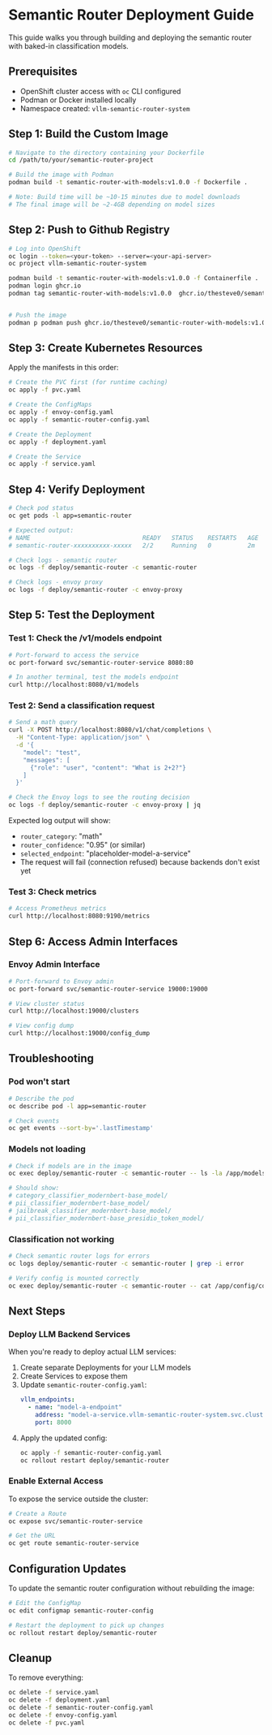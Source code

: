 # Semantic Router Deployment Guide

This guide walks you through building and deploying the semantic router with baked-in classification models.

## Prerequisites

- OpenShift cluster access with `oc` CLI configured
- Podman or Docker installed locally
- Namespace created: `vllm-semantic-router-system`

## Step 1: Build the Custom Image

```bash
# Navigate to the directory containing your Dockerfile
cd /path/to/your/semantic-router-project

# Build the image with Podman
podman build -t semantic-router-with-models:v1.0.0 -f Dockerfile .

# Note: Build time will be ~10-15 minutes due to model downloads
# The final image will be ~2-4GB depending on model sizes
```

## Step 2: Push to Github Registry

```bash
# Log into OpenShift
oc login --token=<your-token> --server=<your-api-server>
oc project vllm-semantic-router-system

podman build -t semantic-router-with-models:v1.0.0 -f Containerfile .
podman login ghcr.io
podman tag semantic-router-with-models:v1.0.0  ghcr.io/thesteve0/semantic-router-with-models:v1.0.0


# Push the image
podman p podman push ghcr.io/thesteve0/semantic-router-with-models:v1.0.0
```

## Step 3: Create Kubernetes Resources

Apply the manifests in this order:

```bash
# Create the PVC first (for runtime caching)
oc apply -f pvc.yaml

# Create the ConfigMaps
oc apply -f envoy-config.yaml
oc apply -f semantic-router-config.yaml

# Create the Deployment
oc apply -f deployment.yaml

# Create the Service
oc apply -f service.yaml
```

## Step 4: Verify Deployment

```bash
# Check pod status
oc get pods -l app=semantic-router

# Expected output:
# NAME                               READY   STATUS    RESTARTS   AGE
# semantic-router-xxxxxxxxxx-xxxxx   2/2     Running   0          2m

# Check logs - semantic router
oc logs -f deploy/semantic-router -c semantic-router

# Check logs - envoy proxy
oc logs -f deploy/semantic-router -c envoy-proxy
```

## Step 5: Test the Deployment

### Test 1: Check the /v1/models endpoint

```bash
# Port-forward to access the service
oc port-forward svc/semantic-router-service 8080:80

# In another terminal, test the models endpoint
curl http://localhost:8080/v1/models
```

### Test 2: Send a classification request

```bash
# Send a math query
curl -X POST http://localhost:8080/v1/chat/completions \
  -H "Content-Type: application/json" \
  -d '{
    "model": "test",
    "messages": [
      {"role": "user", "content": "What is 2+2?"}
    ]
  }'

# Check the Envoy logs to see the routing decision
oc logs -f deploy/semantic-router -c envoy-proxy | jq
```

Expected log output will show:
- `router_category`: "math"
- `router_confidence`: "0.95" (or similar)
- `selected_endpoint`: "placeholder-model-a-service"
- The request will fail (connection refused) because backends don't exist yet

### Test 3: Check metrics

```bash
# Access Prometheus metrics
curl http://localhost:8080:9190/metrics
```

## Step 6: Access Admin Interfaces

### Envoy Admin Interface

```bash
# Port-forward to Envoy admin
oc port-forward svc/semantic-router-service 19000:19000

# View cluster status
curl http://localhost:19000/clusters

# View config dump
curl http://localhost:19000/config_dump
```

## Troubleshooting

### Pod won't start

```bash
# Describe the pod
oc describe pod -l app=semantic-router

# Check events
oc get events --sort-by='.lastTimestamp'
```

### Models not loading

```bash
# Check if models are in the image
oc exec deploy/semantic-router -c semantic-router -- ls -la /app/models

# Should show:
# category_classifier_modernbert-base_model/
# pii_classifier_modernbert-base_model/
# jailbreak_classifier_modernbert-base_model/
# pii_classifier_modernbert-base_presidio_token_model/
```

### Classification not working

```bash
# Check semantic router logs for errors
oc logs deploy/semantic-router -c semantic-router | grep -i error

# Verify config is mounted correctly
oc exec deploy/semantic-router -c semantic-router -- cat /app/config/config.yaml
```

## Next Steps

### Deploy LLM Backend Services

When you're ready to deploy actual LLM services:

1. Create separate Deployments for your LLM models
2. Create Services to expose them
3. Update `semantic-router-config.yaml`:
   ```yaml
   vllm_endpoints:
     - name: "model-a-endpoint"
       address: "model-a-service.vllm-semantic-router-system.svc.cluster.local"
       port: 8000
   ```
4. Apply the updated config:
   ```bash
   oc apply -f semantic-router-config.yaml
   oc rollout restart deploy/semantic-router
   ```

### Enable External Access

To expose the service outside the cluster:

```bash
# Create a Route
oc expose svc/semantic-router-service

# Get the URL
oc get route semantic-router-service
```

## Configuration Updates

To update the semantic router configuration without rebuilding the image:

```bash
# Edit the ConfigMap
oc edit configmap semantic-router-config

# Restart the deployment to pick up changes
oc rollout restart deploy/semantic-router
```

## Cleanup

To remove everything:

```bash
oc delete -f service.yaml
oc delete -f deployment.yaml
oc delete -f semantic-router-config.yaml
oc delete -f envoy-config.yaml
oc delete -f pvc.yaml
```

